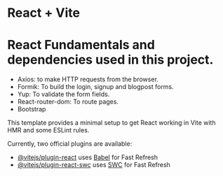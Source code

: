 # React + Vite

# React Fundamentals and dependencies used in this project.


-  Axios: to make HTTP requests from the browser.
-  Formik: To build the login, signup and blogpost forms.
-  Yup: To validate the form fields.
-  React-router-dom: To route pages.
-  Bootstrap

This template provides a minimal setup to get React working in Vite with HMR and some ESLint rules.

Currently, two official plugins are available:

- [@vitejs/plugin-react](https://github.com/vitejs/vite-plugin-react/blob/main/packages/plugin-react/README.md) uses [Babel](https://babeljs.io/) for Fast Refresh
- [@vitejs/plugin-react-swc](https://github.com/vitejs/vite-plugin-react-swc) uses [SWC](https://swc.rs/) for Fast Refresh




